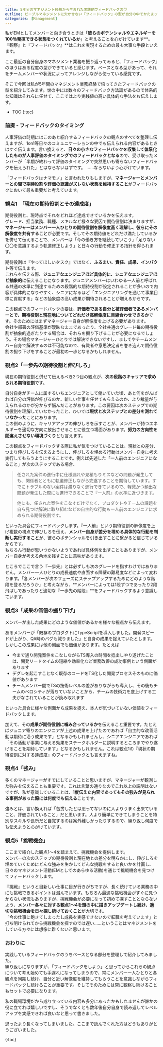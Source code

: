 ```yaml
---
title: 5年分のマネジメント経験から生まれた実践的フィードバックの型
outline: ピープルマネジメントに欠かせない『フィードバック』の型が自分の中でかたまってきました。実践の中で積み上げたフィードバックの型を5つの観点でまとめたので共有します。
categories: [Management]
---
```

私がEMとしてメンバーと向き合うときは「**彼らのポテンシャルやエネルギーを100％発揮できる状態をつくれているか**」と考えることを心がけています**。『観察』と『フィードバック』**はこれを実現するための最も大事な手段といえます。

ここ最近の自分自身のマネジメント業務を振り返ってみると、『フィードバック』のほうはある程度の型ができていると感じます。ベースとなる型があって、それをチームメンバーや状況によってアレンジしながら使っている感覚です。

そこで今回は私が5年間のマネジメント業務経験で培ってきたフィードバックの型を紹介してみます。世の中には数々のフィードバック方法論があるので体系的な知識はそれらに任せて、ここではより実践値の高い具体的な手法をお伝えします。

* TOC
{:toc}

### 前提 - フィードバックのタイミング

人事評価の時期にはこのあと紹介するフィードバックの観点のすべてを整理し伝えますが、1on1等日々のコミュニケーションの中でも伝えられる内容があるときはすぐ伝えます。言い換えると、**日々の小さなフィードバックを収集して体系化したものが人事評価のタイミングでのフィードバックとなる**ので、受け取ったメンバーが「半期が終わって評価のタイミングで突然思いも寄らないフィードバックを伝えられた」とはならないはずです。 ……ならないよう心がけています。

「フィードバックはナマモノ」と言われたりもしますが、**マネージャーとメンバーとの間で期待役割や評価の認識がズレない状態を維持すること**がフィードバックにおいて最も重要だと考えています。

### 観点1　「現在の期待役割とその達成度」

期待役割と、現時点でそれをどれほど達成できているかを伝えます。  
グレード、担当業務、職種、スキルなど様々な要因で期待役割は決まりますが、**マネージャーはメンバー一人ひとりの期待役割を解像度高く理解し、彼らにその解像度を共有すること**が必要です。そしてその期待値をどれだけ満たしているかを併せて伝えることで、メンバーは「今の働き方を継続していこう」「足りない〇〇を意識するよう軌道修正しよう」と日々の行動を修正する指針を得られます。

期待役割は『やってほしいタスク』ではなく、**ふるまい、責任、成果、インパクト**等で伝えます。  
これらを伝える際、**ジュニアなエンジニアほど具体的に、シニアなエンジニアほど抽象的に**伝えることになります。ジュニアメンバーはいわゆる一人前と呼ばれる共通の水準に到達するための段階的な期待役割が設定されることが多いので内容が具体的になりやすく、シニアになるほど「エンジニアリングを通じて事業目標に貢献する」などの抽象度の高い成果が期待されることが増えるからです。

この観点でのフィードバックの要は、**評価者である自分と被評価者であるメンバーとで、期待役割と現在地についてどれだけ高解像度に目線合わせできるか**です。そのためにはまずマネージャー自身が解像度を上げる必要があります。  
会社や部署の評価基準が曖昧なままであったり、全社共通のグレード毎の期待役割が抽象的過ぎたりする場合は、それらを掘り下げることが必要になるでしょう。その場合マネージャーひとりでは解決できないですし、ましてやチームメンバー自身で解決するのは不可能なので、有識者や意思決定者を巻き込んで期待役割の掘り下げをすることが最初の一歩となるかもしれません。


### 観点2「一歩先の期待役割と伸びしろ」

現在の期待役割と併せて伝えるべき2つ目の観点が、**次の段階のキャリアで求められる期待役割**です。

自分自身がチームに属するいちエンジニアとして働いていた頃、あと何をがんばれば自分の評価が伸びるのか、新しい仕事を任せてもらえるのか、より裁量が与えられるのかが分からず悩んだことがあります。この要因は次のステップでの期待役割を理解していなかったこと、ひいては**現状と次ステップとの差分を測れていなかった**ことにあります。  
この例のように、キャリアアップの伸びしろを示すことが、メンバーが持つエネルギーを適切な方向に放出させることに役立つ場面があります。**努力の方向性を間違えさせない環境づくり**とも言えます。

この観点をフィードバックする際に私が気をつけていることは、現状との差分、つまり伸びしろを伝えるようにし、伸びしろを埋める行動はメンバー自身に考え実行してもらうようにすることです。例えば先述した「一人前のエンジニアになること」が次のステップである場合、

> 任された案件の進行中に仕様漏れや見積もりミスなどの問題が発生しても、関係者とともに軌道修正しながら完遂することを期待しています。すでにトラブルのない案件は滞りなく進行できているので、軽微かつ頻出な問題が発生した際にも進行できることで『一人前』の水準に近づきます。
>
> 他にも、任された案件をこなすだけでなく、プロダクトやチームの課題を自ら見つけ解決に取り組むなどの自主的な行動も一人前のエンジニアに求められる期待役割です。

といった具合にフィードバックします。『一人前』という期待役割の解像度を上げ複数の視点で伸びしろを伝え、**メンバー自身が差分を埋める具体的な行動を判断し実行すること**が、彼らのポテンシャルを引き出すことに繋がると信じているからです。  
もちろん行動が思いつかないようであれば具体例を出すこともありますが、メンバー自身が考える余地を残すことに意味があります。

ところでここで言う『一歩先』とは必ずしも次のグレードを指すわけではありません。メンバー一人ひとりの成長速度や直面する障壁の難易度などによって変わります。「各メンバーが次のフェーズにステップアップするためにどのような階段を登るだろうか」と考えながら、**メンバーによっては1段ずつであったり2段飛ばしであったりと適切な『一歩先の階段』**をフィードバックするよう意識しています。


### 観点3「成果の価値の掘り下げ」

メンバーが出した成果にどのような価値があるかを様々な視点から伝えます。

あるメンバーが「既存のプロダクトにTypeScriptを導入しました。開発スピードが上がり、QA時のバグも減りました」と自身の成果を捉えていたとします。しかしこの成果には他の側面でも価値があります。たとえば

* 今まで通り開発案件をこなしながらTS導入の時間を捻出しやり遂げたことは、開発リードタイムの短縮や効率化など業務改善の成功事例という側面があります
* デグレを起こすことなく既存のコードをTS化した開発プロセスそのものに価値があります
* チームメンバー間でTSの技術レベルの差がありながらも導入し、その後もチームのベロシティが落ちていないことから、チームの技術力を底上げする工夫がなされていることが読み取れます

といった具合に様々な側面から成果を捉え、本人が気づいていない価値をフィードバックします。

加えて、その**成果が期待役割に噛み合っているか**を伝えること重要です。たとえばジュニア寄りのエンジニアが上述の成果を上げたのであれば「自主的な改善活動は期待に沿う成果です」となるかもしれませんし、シニアエンジニアであれば「その活動が事業に与える効果をステークホルダーに説明するところまでやり遂げることを期待しています」となるかもしれません。これは観点1の『現状の期待役割に対する達成度』のフィードバックとも言えますね。

### 観点4「強み」

多くのマネージャーがすでにしていることと思いますが、マネージャーが観測した強みを伝えることも重要です。これは言葉の通りなのでこれ以上の説明はないですが、私が意識していることは、**1度伝えた内容であってもその強みが見られる事例があった際には何度でも伝える**ことです。

強みとは、言い換えれば「苦労したとは思ってないのに人よりうまく出来ていること、評価されていること」だと思います。人より簡単にできてしまうことを特別なスキルや長所だと自覚するのは案外難しかったりするので、繰り返し何度でも伝えようと心がけています。

### 観点5「挑戦機会」

ここまで紹介した観点1〜4を踏まえて、挑戦機会を提供します。  
メンバーの次のステップの期待役割と現在地との差分を明らかにし、伸びしろを埋めていくためにどんな強みを生かしてどんな挑戦をすると良いかを計画し、日々のマネジメント活動(EMとしてのあらゆる活動)を通じて挑戦機会を見つけてフィードバックします。

『挑戦』というと目新しい仕事に目が行きがちですが、長く続けている業務の中にも挑戦できるポイントは潜んでいます。もちろん最適な挑戦機会がすぐに見つからない状況もありますが、挑戦機会が必要になって初めて探すこととならないよう、**メンバー各々に対する観点1〜4を頭の中に描きアップデートし続け、適切な挑戦機会を日々探し続けておくこと**が大切です。  
「今の仕事に飽きてしまったし成長を実感できないので転職を考えています」と打ち明けられてから挑戦機会を探すのでは遅い……ということはマネジメントをしている方々には想像に難くないと思います。


### おわりに

実践しているフィードバックのうちベースとなる部分を整理して紹介してみました。  
繰り返しになりますが、「フィードバックをしよう」と思ってからこれらの観点について考え始めても手遅れになってしまうので、常にメンバー一人ひとりと各観点を同期し続け、自分と近い解像度を維持してもらうことを意識しながらフィードバックし続けることが重要です。そしてそのためには常に観察し続けることもセットで必要になります。

私の職場環境だから成り立っている内容も多分にあったかもしれませんが誰かの役に立てれば嬉しいですし、そうでなくとも数年後自分自身で読み返してレベルアップを実感できれば良いなと思って書きました。

思ったより長くなってしまいました。ここまで読んでくれた方はどうもありがとうございました。





{:toc}
